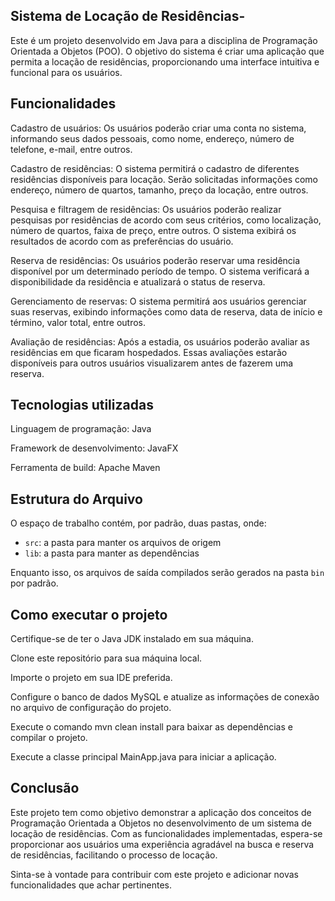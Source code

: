## Sistema de Locação de Residências-

Este é um projeto desenvolvido em Java para a disciplina de Programação Orientada a Objetos (POO). O objetivo do sistema é criar uma aplicação que permita a locação de residências, proporcionando uma interface intuitiva e funcional para os usuários.

## Funcionalidades

Cadastro de usuários: Os usuários poderão criar uma conta no sistema, informando seus dados pessoais, como nome, endereço, número de telefone, e-mail, entre outros.

Cadastro de residências: O sistema permitirá o cadastro de diferentes residências disponíveis para locação. Serão solicitadas informações como endereço, número de quartos, tamanho, preço da locação, entre outros.

Pesquisa e filtragem de residências: Os usuários poderão realizar pesquisas por residências de acordo com seus critérios, como localização, número de quartos, faixa de preço, entre outros. O sistema exibirá os resultados de acordo com as preferências do usuário.

Reserva de residências: Os usuários poderão reservar uma residência disponível por um determinado período de tempo. O sistema verificará a disponibilidade da residência e atualizará o status de reserva.

Gerenciamento de reservas: O sistema permitirá aos usuários gerenciar suas reservas, exibindo informações como data de reserva, data de início e término, valor total, entre outros.

Avaliação de residências: Após a estadia, os usuários poderão avaliar as residências em que ficaram hospedados. Essas avaliações estarão disponíveis para outros usuários visualizarem antes de fazerem uma reserva.

## Tecnologias utilizadas

Linguagem de programação: Java

Framework de desenvolvimento: JavaFX

Ferramenta de build: Apache Maven

## Estrutura do Arquivo

O espaço de trabalho contém, por padrão, duas pastas, onde:

- `src`: a pasta para manter os arquivos de origem
- `lib`: a pasta para manter as dependências

Enquanto isso, os arquivos de saída compilados serão gerados na pasta `bin` por padrão.

## Como executar o projeto

Certifique-se de ter o Java JDK instalado em sua máquina.

Clone este repositório para sua máquina local.

Importe o projeto em sua IDE preferida.

Configure o banco de dados MySQL e atualize as informações de conexão no arquivo de configuração do projeto.

Execute o comando mvn clean install para baixar as dependências e compilar o projeto.

Execute a classe principal MainApp.java para iniciar a aplicação.

## Conclusão

Este projeto tem como objetivo demonstrar a aplicação dos conceitos de Programação Orientada a Objetos no desenvolvimento de um sistema de locação de residências. Com as funcionalidades implementadas, espera-se proporcionar aos usuários uma experiência agradável na busca e reserva de residências, facilitando o processo de locação.

Sinta-se à vontade para contribuir com este projeto e adicionar novas funcionalidades que achar pertinentes.

